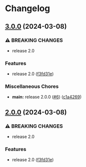 # Changelog

## [3.0.0](https://github.com/nlemoine/timber-dump-extension/compare/v2.0.0...v3.0.0) (2024-03-08)


### ⚠ BREAKING CHANGES

* release 2.0

### Features

* release 2.0 ([f3fd31e](https://github.com/nlemoine/timber-dump-extension/commit/f3fd31eb5a10bce468298421e060840a074ee612))


### Miscellaneous Chores

* **main:** release 2.0.0 ([#6](https://github.com/nlemoine/timber-dump-extension/issues/6)) ([c1a4269](https://github.com/nlemoine/timber-dump-extension/commit/c1a4269ec4cda8542c068972ee76cee0d5c9d041))

## [2.0.0](https://github.com/nlemoine/timber-dump-extension/compare/v1.0.0...v2.0.0) (2024-03-08)


### ⚠ BREAKING CHANGES

* release 2.0

### Features

* release 2.0 ([f3fd31e](https://github.com/nlemoine/timber-dump-extension/commit/f3fd31eb5a10bce468298421e060840a074ee612))
